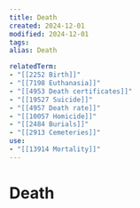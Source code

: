 ```yaml
---
title: Death
created: 2024-12-01
modified: 2024-12-01
tags: 
alias: Death

relatedTerm:
- "[[2252 Birth]]"
- "[[7198 Euthanasia]]"
- "[[4953 Death certificates]]"
- "[[19527 Suicide]]"
- "[[4957 Death rate]]"
- "[[10057 Homicide]]"
- "[[2484 Burials]]"
- "[[2913 Cemeteries]]"
use:
- "[[13914 Mortality]]"
---
```

# Death
